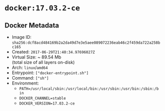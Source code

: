 # `docker:17.03.2-ce`

## Docker Metadata

- Image ID: `sha256:dcf8acd484169b2a2da49d7e3e5aee089072236eab46c2f459da722a258bc165`
- Created: `2017-06-29T21:40:34.97696027Z`
- Virtual Size: ~ 89.54 Mb  
  (total size of all layers on-disk)
- Arch: `linux`/`amd64`
- Entrypoint: `["docker-entrypoint.sh"]`
- Command: `["sh"]`
- Environment:
  - `PATH=/usr/local/sbin:/usr/local/bin:/usr/sbin:/usr/bin:/sbin:/bin`
  - `DOCKER_CHANNEL=stable`
  - `DOCKER_VERSION=17.03.2-ce`
